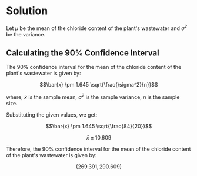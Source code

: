 

# **Solution**

Let $\mu$ be the mean of the chloride content of the plant's wastewater and $\sigma^2$ be the variance.

## **Calculating the 90% Confidence Interval**

The 90% confidence interval for the mean of the chloride content of the plant's wastewater is given by:

$$\bar{x} \pm 1.645 \sqrt{\frac{\sigma^2}{n}}$$

where, 
$\bar{x}$ is the sample mean,
$\sigma^2$ is the sample variance,
$n$ is the sample size.

Substituting the given values, we get:

$$\bar{x} \pm 1.645 \sqrt{\frac{84}{20}}$$

$$\bar{x} \pm 10.609$$

Therefore, the 90% confidence interval for the mean of the chloride content of the plant's wastewater is given by:

$$(269.391, 290.609)$$